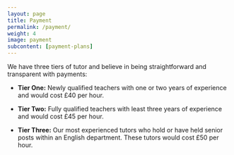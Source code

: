 ```yaml
---
layout: page
title: Payment
permalink: /payment/
weight: 4
image: payment
subcontent: [payment-plans]
---
```


We have three tiers of tutor and believe in being straightforward and transparent with payments:

- **Tier One:** Newly qualified teachers with one or two years of experience and would cost £40 per hour.

- **Tier Two:** Fully qualified teachers with least three years of experience and would cost £45 per hour.

- **Tier Three:** Our most experienced tutors who hold or have held senior posts within an English department. These tutors would cost £50 per hour.
